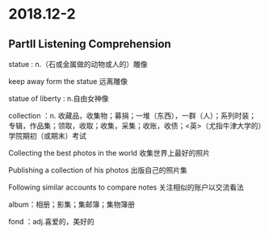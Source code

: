 # 2018.12-2

## PartII Listening Comprehension

statue :  n.（石或金属做的动物或人的）雕像

keep away form the statue 远离雕像

statue of liberty : n.自由女神像

collection ：n. 收藏品，收集物；募捐；一堆（东西），一群（人）；系列时装；专辑，作品集；领取，收取；收集，采集；收账，收债；<英>（尤指牛津大学的）学院期初（或期末）考试

Collecting  the best photos in the world 收集世界上最好的照片

Publishing a collection of his photos 出版自己的照片集

Following similar accounts to compare notes 关注相似的账户以交流看法 

album：相册；影集；集邮簿；集物簿册

fond ：adj.喜爱的，美好的